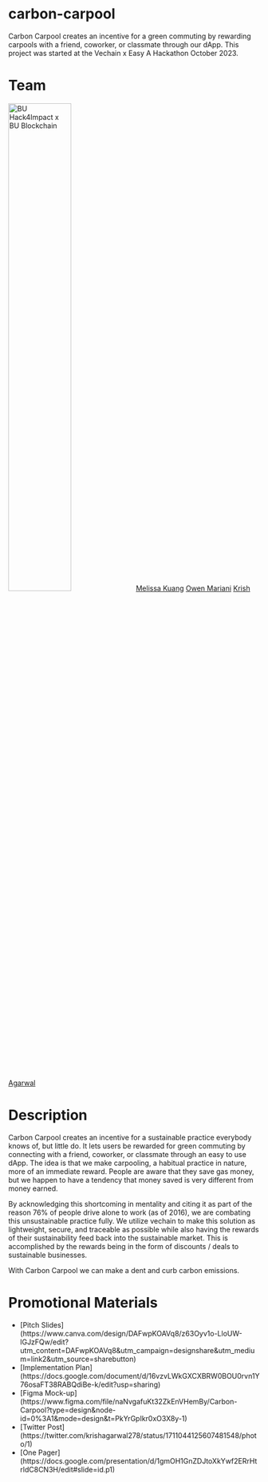 # carbon-carpool
Carbon Carpool creates an incentive for a green commuting by rewarding carpools with a friend, coworker, or classmate through our dApp. This project was started at the Vechain x Easy A Hackathon October 2023.

# Team
<img src="https://pbs.twimg.com/media/F77ZjyMacAAodhp?format=jpg&name=large" alt="BU Hack4Impact x BU Blockchain" height="50%"/>
<a href="mkuang@bu.edu">Melissa Kuang</a> <a href="omariani@bu.edu">Owen Mariani</a> <a href="agkrish@bu.edu">Krish Agarwal</a>

# Description
Carbon Carpool creates an incentive for a sustainable practice everybody knows of, but little do. It lets users be rewarded for green commuting by connecting with a friend, coworker, or classmate through an easy to use dApp. The idea is that we make carpooling, a habitual practice in nature, more of an immediate reward. People are aware that they save gas money, but we happen to have a tendency that money saved is very different from money earned.

By acknowledging this shortcoming in mentality and citing it as part of the reason 76% of people drive alone to work (as of 2016), we are combating this unsustainable practice fully. We utilize vechain to make this solution as lightweight, secure, and traceable as possible while also having the rewards of their sustainability feed back into the sustainable market. This is accomplished by the rewards being in the form of discounts / deals to sustainable businesses.

With Carbon Carpool we can make a dent and curb carbon emissions.

# Promotional Materials
<ul>
  <li>
    [Pitch Slides](https://www.canva.com/design/DAFwpKOAVq8/z63Oyv1o-LloUW-lGJzFQw/edit?utm_content=DAFwpKOAVq8&utm_campaign=designshare&utm_medium=link2&utm_source=sharebutton)
  </li>
  <li>
    [Implementation Plan](https://docs.google.com/document/d/16vzvLWkGXCXBRW0BOU0rvn1Y76osaFT38RABQdiBe-k/edit?usp=sharing)
  </li>
  <li>
    [Figma Mock-up](https://www.figma.com/file/naNvgafuKt32ZkEnVHemBy/Carbon-Carpool?type=design&node-id=0%3A1&mode=design&t=PkYrGpIkr0xO3X8y-1)
  </li>
  <li>
    [Twitter Post](https://twitter.com/krishagarwal278/status/1711044125607481548/photo/1)
  </li>
  <li>
    [One Pager](https://docs.google.com/presentation/d/1gmOH1GnZDJtoXkYwf2ERrHtrldC8CN3H/edit#slide=id.p1)
  </li>
</ul>





